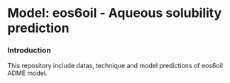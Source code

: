 # Model: eos6oil - Aqueous solubility prediction
### Introduction 
This repository include datas, technique and model predictions of eos6oil ADME model. 
